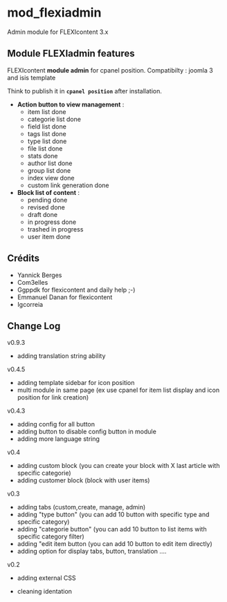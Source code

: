 mod_flexiadmin
==============
Admin module for FLEXIcontent 3.x


## Module FLEXIadmin features


FLEXIcontent **module admin** for cpanel position.
 Compatibilty : joomla 3 and isis template

Think to publish it in **`cpanel position`** after installation.

- **Action button to view management** :
  - item list done
  - categorie list done
  - field list done
  - tags list done
  - type list done
  - file list done
  - stats done
  - author list done
  - group list done
  - index view done
  - custom link generation done
- **Block list of content** :
  - pending done
  - revised done
  - draft done
  - in progress done
  - trashed in progress
  - user item done

## Crédits
  - Yannick Berges
  - Com3elles
  - Ggppdk for flexicontent and daily help ;-)
  - Emmanuel Danan for flexicontent 
  - Igcorreia


## Change Log
v0.9.3
 + adding translation string ability

v0.4.5
 + adding template sidebar for icon position
 + multi module in same page (ex use cpanel for item list display and icon position for link creation)


v0.4.3
 + adding config for all button
 + adding button to disable config button in module
 + adding more language string

v0.4
 + adding custom block (you can create your block with X last article with specific categorie)
 + adding customer block (block with user items)

v0.3
 + adding tabs (custom,create, manage, admin)
 + adding "type button" (you can add 10 button with specific type and specific category)
 + adding "categorie button" (you can add 10 button to list items with specific category filter)
 + adding "edit item button (you can add 10 button to edit item directly)
 + adding option for display tabs, button, translation ....

v0.2
 + adding external CSS
 - cleaning identation

